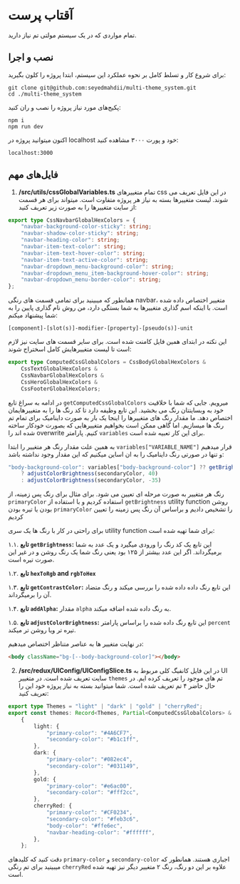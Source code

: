 # آقتاب پرست

تمام مواردی که در یک سیستم مولتی تم نیاز دارید.

## نصب و اجرا

برای شروع کار و تسلط کامل بر نحوه عملکرد این سیستم، ابتدا پروژه را کلون بگیرید:

```
git clone git@github.com:seyedmahdii/multi-theme_system.git
cd ./multi-theme_system
```

پکیج‌های مورد نیاز پروژه را نصب و ران کنید:

```
npm i
npm run dev
```

اکنون میتوانید پروژه در localhost خود و پورت ۳۰۰۰ مشاهده کنید:

```
localhost:3000
```

## فایل‌های مهم

1. **/src/utils/cssGlobalVariables.ts**
   تمام متغییرهای css در این فایل تعریف می شوند. لیست متغییرها بسته به نیاز هر پروژه متفاوت است. میتواند برای هر قسمت از سایت متغییرها را به صورت زیر تعریف کنید:

```typescript
export type CssNavbarGlobalHexColors = {
	"navbar-background-color-sticky": string;
	"navbar-shadow-color-sticky": string;
	"navbar-heading-color": string;
	"navbar-item-text-color": string;
	"navbar-item-text-hover-color": string;
	"navbar-item-text-active-color": string;
	"navbar-dropdown_menu-background-color": string;
	"navbar-dropdown_menu_item-background-hover-color": string;
	"navbar-dropdown_menu-border-color": string;
};
```

همانطور که میبینید برای تمامی قسمت های رنگی navbar، متغییر اختصاص داده شده است. با اینکه اسم گذاری متغییرها به شما بستگی دارد، من روش نام گذاری پایین را به شما پیشنهاد میکنم:

```
[component]-[slot(s)]-modifier-[property]-[pseudo(s)]-unit
```

این نکته در ابتدای همین فایل کامنت شده است.
برای سایر قسمت های سایت نیز لازم است تا لیست متغییرهایش کامل اسختراج شوند:

```typescript
export type ComputedCssGlobalColors = CssBodyGlobalHexColors &
	CssTextGlobalHexColors &
	CssNavbarGlobalHexColors &
	CssHeroGlobalHexColors &
	CssFooterGlobalHexColors;
```

در ادامه به سراغ تابع `getComputedCssGlobalColors` میرویم. جایی که شما با خلاقیت خود به وبسایتتان رنگ می بخشید. این تابع وظیفه دارد تا کد رنگ ها را به متغییرهایمان اختصاص دهد. ما مقدار رنگ های متغییرها را اینجا یک بار به صورت داینامیک برای تمام تم رنگ ها میسازیم. اما گاهی ممکن است بخواهیم متغییرهایی که بصورت خودکار ساخته شده اند را overwrite کنیم. پارامتر `variables` برای این کار تعبیه شده است.

به همین علت مقدار رنگ هر متغییر را ابتدا `variables["VARIABLE_NAME"]` قرار میدهیم و تنها در صورتی رنگ داینامیک را به ان اساین میکنیم که این مقدار وجود نداشته باشد:

```typescript
"body-background-color": variables["body-background-color"] ?? getBrightness(primaryColor) > 110
	? adjustColorBrightness(secondaryColor, 40)
	: adjustColorBrightness(secondaryColor, -35)
```

رنگ هر متغییر به صورت مرحله ای تعیین می شود. برای مثال برای رنگ پس زمینه، از `primaryColor` استفاده کردیم و با استفاده از `getBrightness` utility function روشن بودن یا تیره بودن `primaryColor` را تشخیص دادیم و براساس آن رنگ پس زمینه را تعیین کردیم

برای راحتی در کار با رنگ ها یک سری utility function برای شما تهیه شده است:

۱.۱. **تابع `getBrightness`:** این تابع یک کد رنگ را ورودی میگیرد و یک عدد به شما برمیگرداند. اگر این عدد بیشتر از ۱۲۵ بود یعنی رنگ شما یک رنگ روشن و در غیر این صورت تیره است.

۱.۲. **تابع `hexToRgb` and `rgbToHex`**

۱.۳. **تابع `getContrastColor`:** این تابع رنگ داده داده شده را بررسی میکند و رنگ متضاد آن را برمیگرداند.

۱.۴. **تابع `addAlpha`:** مقدار `alpha` به رنگ داده شده اضافه میکند.

۱.۵. **تابع `adjustColorBrightness`:** این تابع رنگ داده شده را براساس پارامتر `percent` تیره تر ویا روشن تر میکند.

در نهایت متغییر ها به عناصر متناظر اختصاص میدهیم:

```html
<body className="bg-[--body-background-color]"></body>
```

2. **/src/redux/UIConfig/UIConfigSlice.ts**
   در این فایل کانفیگ کلی مربوط به UI سایت تعریف شده است. در متغییر `themes` تم های موجود را تعریف کرده ایم. در حال حاضر ۴ تم تعریف شده است. شما میتوانید بسته به نیاز پروژه خود این را تعریف کنید:

```typescript
export type Themes = "light" | "dark" | "gold" | "cherryRed";
export const themes: Record<Themes, Partial<ComputedCssGlobalColors> & CssTailwindGlobalHexColors> =
	{
		light: {
			"primary-color": "#4A6CF7",
			"secondary-color": "#b1c1ff",
		},
		dark: {
			"primary-color": "#082ec4",
			"secondary-color": "#031149",
		},
		gold: {
			"primary-color": "#e6ac00",
			"secondary-color": "#fff2cc",
		},
		cherryRed: {
			"primary-color": "#CF0234",
			"secondary-color": "#feb3c6",
			"body-color": "#ffe6ec",
			"navbar-heading-color": "#ffffff",
		},
	};
```

دقت کنید که کلیدهای `primary-color` و `secondary-color` اجباری هستند. همانطور که میبینید برای تم رنگی `cherryRed` علاوه بر این دو رنگ، رنگ ۲ متغییر دیگر نیز تهیه شده است.
